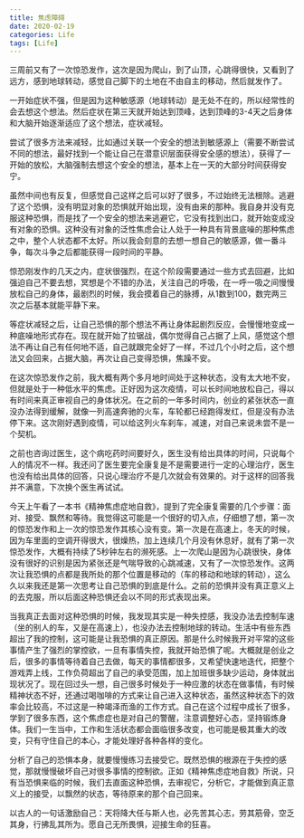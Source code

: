 ```yaml
---
title: 焦虑障碍
date: 2020-02-19
categories: Life
tags: [Life]
---
```


三周前又有了一次惊恐发作，这次是因为爬山，到了山顶，心跳得很快，又看到了远方，感到地球转动，感觉自己脚下的土地在不由自主的移动，然后就发作了。
 
一开始症状不强，但是因为这种敏感源（地球转动）是无处不在的，所以经常性的会去想这个想法。然后症状在第三天就开始达到顶峰，达到顶峰的3-4天之后身体和大脑开始逐渐适应了这个想法，症状减轻。
 
尝试了很多方法来减轻，比如通过关联一个安全的想法到敏感源上（需要不断尝试不同的想法，最好找到一个能让自己在潜意识层面获得安全感的想法），获得了一开始的放松，大脑强制去想这个安全的想法，基本上在一天的大部分时间获得安宁。
 
虽然中间也有反复，但感觉自己这样之后可以好了很多，不过始终无法根除。逃避了这个恐惧，没有明显对象的恐惧就开始出现，没有由来的那种。我自身并没有克服这种恐惧，而是找了一个安全的想法来逃避它，它没有找到出口，就开始变成没有对象的恐惧。这种没有对象的泛性焦虑会让人处于一种具有背景底噪的那种焦虑之中，整个人状态都不太好。所以我会刻意的去想一想自己的敏感源，做一番斗争，每次斗争之后都能获得一段时间的平静。
 
惊恐刚发作的几天之内，症状很强烈，在这个阶段需要通过一些方式去回避，比如强迫自己不要去想，冥想是个不错的办法，关注自己的呼吸，在一呼一吸之间慢慢放松自己的身体，最剧烈的时候，我会摸着自己的脉搏，从1数到100，数完两三次之后基本就能平静下来。
 
等症状减轻之后，让自己恐惧的那个想法不再让身体起剧烈反应，会慢慢地变成一种底噪地形式存在。现在就开始了拉锯战，偶尔觉得自己占据了上风，感觉这个想法不再让自己有任何地不适，自己就跟完全好了一样，不过几个小时之后，这个想法又会回来，占据大脑，再次让自己变得恐惧，焦躁不安。
 
在这次惊恐发作之前，我大概有两个多月地时间处于这种状态，没有太大地不安，但就是处于一种低水平的焦虑。正好因为这次疫情，可以长时间地放松自己，得以有时间来真正审视自己的身体状况。在之前的一年多时间内，创业的紧张状态一直没办法得到缓解，就像一列高速奔驰的火车，车轮都已经跑得发红，但是没有办法停下来。这次刚好遇到疫情，可以给这列火车刹车，减速，对自己来说未尝不是一个契机。
 
之前也咨询过医生，这个病吃药时间要好久，医生没有给出具体的时间，只说每个人的情况不一样。我还问了医生要完全康复是不是需要进行一定的心理治疗，医生也没有给出具体的回答，只说心理治疗不是几次就会有效果的。对于这样的回答我并不满意，下次换个医生再试试。
 
今天上午看了一本书《精神焦虑症地自救》，提到了完全康复需要的几个步骤：面对、接受、飘然和等待。我觉得这可能是一个很好的切入点，仔细想了想，第一次的惊恐发作和上一次的惊恐发作其核心没有变。第一次是在高速上，冬天的时候，因为车里面的空调开得很大，很燥热，加上连续几个月没有休息好，就有了第一次惊恐发作，大概有持续了5秒钟左右的濒死感。上一次爬山是因为心跳很快，身体没有很好的识别是因为紧张还是气喘导致的心跳减速，又有了一次惊恐发作。这两次让我恐惧的点都是我所处的那个位置是移动的（车的移动和地球的转动），这么久以来我还是第一次思考让自己恐惧的到底是什么。之前的恐惧并没有真正意义上的去克服，所以后面这种恐惧还会以不同的形式表现出来。
 
当我真正去面对这种恐惧的时候，我发现其实是一种失控感，我没办法去控制车速（坐的别人的车，又是在高速上），也没办法去控制地球的转动。生活中有些东西超出了我的控制，这可能是让我恐惧的真正原因。那是什么时候我开对平常的这些事情产生了强烈的掌控欲，一旦有事情失控，我就开始恐惧了呢。大概就是创业之后，很多的事情等待着自己去做，每天的事情都很多，又希望快速地迭代，把整个游戏弄上线，工作负荷超出了自己的承受范围，加上加班很多缺少运动，身体就出现状况了。现在回过头一想，自己很多时候处于一种应激的状态在做事情，有时候精神状态不好，还通过喝咖啡的方式来让自己进入这种状态，虽然这种状态下的效率会比较高，不过这是一种竭泽而渔的工作方式。自己在这个过程中成长了很多，学到了很多东西，这个焦虑症也是对自己的警醒，注意调整好心态，坚持锻炼身体。我们一生当中，工作和生活状态都会面临很多改变，也可能是极其重大的改变，只有守住自己的本心，才能处理好各种各样的变化。
 
分析了自己的恐惧本身，就要慢慢练习去接受它。既然恐惧的根源在于失控的感觉，那就慢慢破坏自己对很多事情的控制欲。正如《精神焦虑症地自救》所说，只有当恐惧来临的时候，我们去直面这种恐惧，去审视它，分析它，才能做到真正意义上的接受，以飘然的状态，等待原来的那个自己回来。
 
以古人的一句话激励自己：天将降大任与斯人也，必先苦其心志，劳其筋骨，空乏其身，行拂乱其所为。愿自己无所畏惧，迎接生命的狂喜。
 